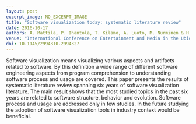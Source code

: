 ```yaml
---
layout: post
excerpt_image: NO_EXCERPT_IMAGE
title: "Software visualization today: systematic literature review"
date: 2016-10-17
authors: A. Mattila, P. Ihantola, T. Kilamo, A. Luoto, M. Nurminen & H. Väätäjä
venue: "International Conference on Entertainment and Media in the Ubiquitous Era"
doi: 10.1145/2994310.2994327
---
```

Software visualization means visualizing various aspects and artifacts related to software. By this definition a wide range of different software engineering aspects from program comprehension to understanding software process and usage are covered. This paper presents the results of systematic literature review spanning six years of software visualization literature. The main result shows that the most studied topics in the past six years are related to software structure, behavior and evolution. Software process and usage are addressed only in few studies. In the future studying the adoption of software visualization tools in industry context would be beneficial.
